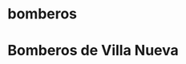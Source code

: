 # bomberos
<html>
  <title>
    Bomberos Villa Nueva
  </title>
  <body>
    <h1>Bomberos de Villa Nueva</h1>
  </body>
  <html/>
